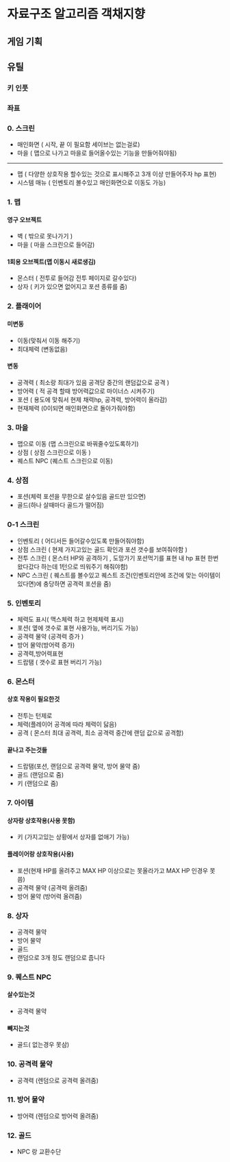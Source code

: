 # 자료구조 알고리즘 객채지향 

## 게임 기획
## 유틸 
### 키 인풋
### 좌표
### 0. 스크린
* 매인화면 ( 시작, 끝 이 필요함 세이브는 없는걸로)
* 마을 ( 맵으로 나가고 마을로 들어올수있는 기능을 만들어줘야됨)
---
* 맵 ( 다양한 상호작용 할수있는 것으로 표시해주고 3개 이상 만들어주자 hp 표현)
* 시스템 매뉴 ( 인벤토리 볼수있고 매인화면으로 이동도 가능)
### 1. 맵 
#### 영구 오브젝트
* 벽 ( 밖으로 못나가기 )
* 마을 ( 마을 스크린으로 들어감)
#### 1회용 오브젝트(맵 이동시 새로생김)
* 몬스터 ( 전투로 들어감 전투 페이지로 갈수있다)
* 상자 ( 키가 있으면 없어지고 포션 종류를 줌)
### 2. 플래이어
#### 미변동
* 이동(맞춰서 이동 해주기)
* 최대체력 (변동없음)
#### 변동
* 공격력 ( 최소랑 최대가 있음 공격당 중간의 랜덤값으로 공격 )
* 방어력 ( 적 공격 할때 방어력값으로 마이너스 시켜주기)
* 포션 ( 용도에 맞춰서 현제 채력hp, 공격력, 방어력이 올라감)
* 현재체력 (0이되면 매인화면으로 돌아가줘야함)
### 3. 마을
* 맵으로 이동 (맵 스크린으로 바꿔줄수있도록하기)
* 상점 ( 상점 스크린으로 이동 )
* 퀘스트 NPC (퀘스트 스크린으로 이동)
### 4. 상점
* 포션(체력 포션을 무한으로 살수있음 골드만 있으면)
* 골드(하나 살때마다 골드가 떨어짐)
### 0-1 스크린
* 인벤토리 ( 어디서든 들어갈수있도록 만들어줘야함)
* 상점 스크린 ( 현제 가지고있는 골드 확인과 포션 갯수를 보여줘야함 )
* 전투 스크린 ( 몬스터 HP와 공격하기 , 도망가기 포션먹기를 표현 내 hp 표현 한번 왔다갔다 하는데 1턴으로 띄워주기 해줘야함)
* NPC 스크린 ( 퀘스트를 볼수있고 퀘스트 조건(인벤토리안에 조건에 맞는 아이템이 있다면)에 충당하면 공격력 포션을 줌)
### 5. 인벤토리
* 체력도 표시( 맥스체력 하고 현제체력 표시)
* 포션( 옆에 갯수로 표현 사용가능, 버리기도 가능)
* 공격력 물약 (공격력 증가 )
* 방어 물약(방어력 증가)
* 공격력,방어력표현
* 드랍탬 ( 갯수로 표현 버리기 가능)
### 6. 몬스터
#### 상호 작용이 필요한것
* 전투는 턴제로
* 체력(플레이어 공격에 따라 체력이 닳음)
* 공격 ( 몬스터 최대 공격력, 최소 공격력 중간에 랜덤 값으로 공격함)
#### 끝나고 주는것들
* 드랍탬(포션, 랜덤으로 공격력 물약, 방어 물약 줌)
* 골드 (랜덤으로 줌)
* 키 (랜덤으로 줌)
### 7. 아이템
#### 상자랑 상호작용(사용 못함)
* 키 (가지고있는 상황에서 상자를 없애기 가능)
#### 플레이어랑 상호작용(사용)
* 포션(현재 HP를 올려주고 MAX HP 이상으로는 못올라가고 MAX HP 인경우 못씀)
* 공격력 물약 (공격력 올려줌)
* 방어 물약 (방어력 올려줌)
### 8. 상자
* 공격력 물약
* 방어 물약
* 골드
* 랜덤으로 3개 정도 랜덤으로 줍니다
### 9. 퀘스트 NPC
#### 살수있는것
* 공격력 물약
#### 빼지는것 
* 골드( 없는경우 못삼)
### 10. 공격력 물약
* 공격력 (렌덤으로 공격력 올려줌)
### 11. 방어 물약
* 방어력 (렌덤으로 방어력 올려줌)
### 12. 골드
* NPC 랑 교환수단 